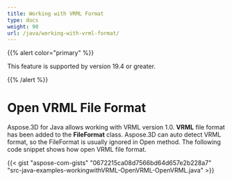 ```yaml
---
title: Working with VRML Format
type: docs
weight: 90
url: /java/working-with-vrml-format/
---
```


{{% alert color="primary" %}} 

This feature is supported by version 19.4 or greater.

{{% /alert %}} 
# **Open VRML File Format**
Aspose.3D for Java allows working with VRML version 1.0. **VRML** file format has been added to the **FileFormat** class. Aspose.3D can auto detect VRML format, so the FileFormat is usually ignored in Open method. The following code snippet shows how open VRML file format.

{{< gist "aspose-com-gists" "0672215ca08d7566bd64d657e2b228a7" "src-java-examples-workingwithVRML-OpenVRML-OpenVRML.java" >}}

